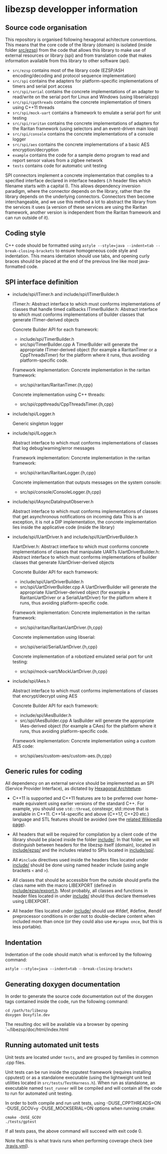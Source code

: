 # libezsp developper information

## Source code organisation

This repository is organised following hexagonal achitecture conventions.
This means that the core code of the library (domain) is isolated (inside folder [src/ezsp](src/ezsp)) from the code that allows this library to make use of external resources or library (spi) and from translation code that makes information available from this library to other software (api).

* `src/ezsp` contains most of the library code (EZSP/ASH encoding/decoding and protocol sequence implementation)
* `src/spi` contains the adapters for platform-specific implementations of timers and serial port access
* `src/spi/serial` contains the concrete implementations of an adapter to read/write on the serial port for Linux and Windows (using libserialcpp)
* `src/spi/cppthreads` contains the concrete implementation of timers using C++11 threads
* `src/spi/mock-uart` contains a framework to emulate a serial port for unit testing
* `src/spi/raritan` contains the concrete implementations of adapters for the Raritan framework (using selectors and an event-driven main loop)
* `src/spi/console` contains the concrete implementations of a console logger
* `src/spi/aes` contains the concrete implementations of a basic AES encryption/decryption
* `example` contains the code for a sample demo program to read and report sensor values from a zigbee network
* `tests` contains code for automatic unit testing

SPI connectors implement a concrete implementation that complies to a specified interface declared in interface headers (.h header files which filename starts with a capital I).
This allows dependency inversion paradigm, where the connector depends on the library, rather than the library depends on the underlying connectors. Connectors then become interchangeable, and we use this method a lot to abstract the library from the services it uses (a version of these services are using the Raritan framework, another version is independent from the Raritan framework and can run outside of it).

## Coding style

C++ code should be formatted using `astyle --style=java --indent=tab --break-closing-brackets` to ensure homogeneous code style and indentation.
This means identation should use tabs, and opening curly braces should be placed at the end of the previous line like most java-formatted code.

## SPI interface definition

* include/spi/ITimer.h and include/spi/ITimerBuilder.h
  
  ITimer.h: Abstract interface to which must conforms implementations of classes that handle timed callbacks
  ITimerBuilder.h: Abstract interface to which must conforms implementations of builder classes that generate ITimer-derived objects
  
  Concrete Builder API for each framework:
  * include/spi/TimerBuilder.h
  * src/spi/TimerBuilder.cpp
  A TimerBuilder will generate the appropriate ITimer-derived object (for example a RaritanTimer or a CppThreadsTimer) for the platform where it runs, thus avoiding platform-specific code.

  Framework implementation:
    Concrete implementation in the raritan framework:
    * src/spi/raritan/RaritanTimer.{h,cpp}
  
    Concrete implementation using C++ threads:
    * src/spi/cppthreads/CppThreadsTimer.{h,cpp}

* include/spi/Logger.h
  
  Generic singleton logger

* include/spi/ILogger.h
  
  Abstract interface to which must conforms implementations of classes that log debug/warning/error messages
  
  Framework implementation:
    Concrete implementation in the raritan framework:
    * src/spi/raritan/RaritanLogger.{h,cpp}
  
    Concrete implementation that outputs messages on the system console:
    * src/spi/console/ConsoleLogger.{h,cpp}

* include/spi/IAsyncDataInputObserver.h
  
  Abstract interface to which must conforms implementations of classes that get asynchronous notifications on incoming data
  This is an exception, it is not a DIP implementation, the concrete implementation lies inside the applicative code (inside the library)

* include/spi/IUartDriver.h and include/spi/IUartDriverBuilder.h
  
  IUartDriver.h: Abstract interface to which must conforms concrete implementations of classes that manipulate UARTs
  IUartDriverBuilder.h: Abstract interface to which must conforms implementations of builder classes that generate IUartDriver-derived objects
  
  Concrete Builder API for each framework:
  * include/spi/UartDriverBuilder.h
  * src/spi/UartDriverBuilder.cpp
  A UartDriverBuilder will generate the appropriate IUartDriver-derived object (for example a RaritanUartDriver or a SerialUartDriver) for the platform where it runs, thus avoiding platform-specific code.

  Framework implementation:
    Concrete implementation in the raritan framework:
    * src/spi/raritan/RaritanUartDriver.{h,cpp}
  
    Concrete implementation using libserial:
    * src/spi/serial/SerialUartDriver.{h,cpp}
  
    Concrete implementation of a robotized emulated serial port for unit testing:
    * src/spi/mock-uart/MockUartDriver.{h,cpp}

* include/spi/IAes.h
  
  Abstract interface to which must conforms implementations of classes that encrypt/decrypt using AES
  
  Concrete Builder API for each framework:
  * include/spi/IAesBuilder.h
  * src/spi/IAesBuilder.cpp
  A IasBuilder will generate the appropriate IAes-derived object (for example a CAes) for the platform where it runs, thus avoiding platform-specific code.

  Framework implementation:
    Concrete implementation using a custom AES code:
    * src/spi/aes/custom-aes/custom-aes.{h,cpp}

## Generic rules for coding

All dependency on an external service should be implemented as an SPI (Service Provider Interface), as dictated by [Hexagonal Architeture](https://en.wikipedia.org/wiki/Hexagonal_architecture_%28software%29).

* C++11 is supported and C++11 features are to be preferred over home-made equivalent using earlier versions of the standard C++. For example, you should use `std::thread`, constexpr, std::move that is available in C++11.
  C++14-specific and above (C++17, C++20 etc.) language and STL features should be avoided (see the [related Wikipedia page](https://en.wikipedia.org/wiki/C%2B%2B14)).

* All headers that will be required for compilation by a client code of the library should be placed inside the folder [include/](include/).
  In that folder, we will distinguish between headers for the libezsp itself (domain), located in [include/ezsp/](include/ezsp/) and the includes related to SPIs located in [include/spi/](include/spi/).

* All `#include` directives used inside the headers files located under [include/](include/) should be done using named header include (using angle brackets `<` and `>`).

* All classes that should be accessible from the outside should prefix the class name with the macro LIBEXPORT (defined in [include/ezsp/export.h](include/ezsp/export.h).
  Most probably, all classes and functions in header files located in under [include/](include/) should thus declare themselves using LIBEXPORT.

* All header files located under [include/](include/) should use #ifdef, #define, #endif preprocessor conditions in order not to double-declare content when included more than once (or they could also use `#pragma once`, but this is less portable).

## Indentation

Indentation of the code should match what is enforced by the following command:
```
astyle --style=java --indent=tab --break-closing-brackets
```

## Generating doxygen documentation

In order to generate the source code documentation out of the doxygen tags contained inside the code, run the following command:
```
cd /path/to/libezsp
doxygen Doxyfile.dev
```

The resulting doc will be available via a browser by opening `~/libezsp/doc/html/index.html

## Running automated unit tests

Unit tests are located under `tests`, and are grouped by families in common .cpp files.

Unit tests can be run inside the cpputest framework (requires installing cpputest) or as a standalone executable (using the lightweight unit test utilities located in `src/tests/TestHarness.h`).
When run as standalone, an executable named `test_runner` will be compiled and will contain all the code to run for automated unit testing.

In order to both compile and run unit tests, using -DUSE_CPPTHREADS=ON -DUSE_GCOV=y -DUSE_MOCKSERIAL=ON options when running cmake:
```
cmake -DUSE_GCOV
./tests/gptest
```

If all tests pass, the above command will succeed with exit code 0.

Note that this is what travis runs when performing coverage check (see [.travis.yml](.travis.yml)).